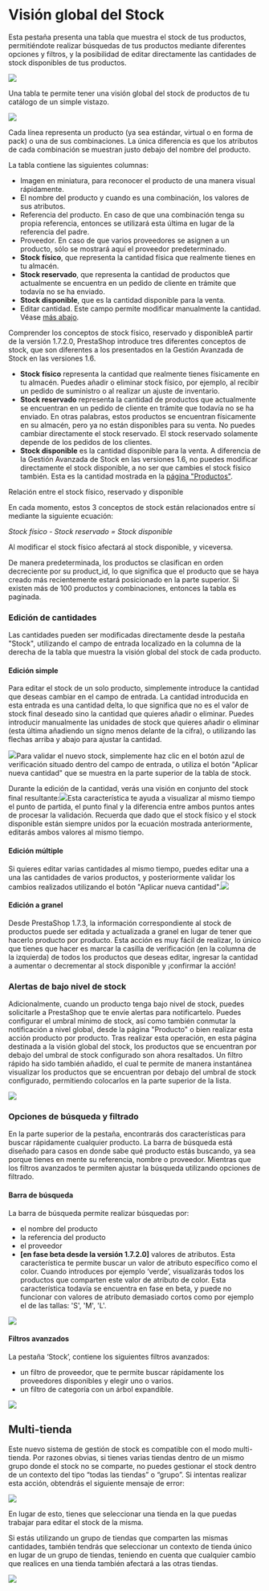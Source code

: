 # Visión global del Stock

Esta pestaña presenta una tabla que muestra el stock de tus productos, permitiéndote realizar búsquedas de tus productos mediante diferentes opciones y filtros, y la posibilidad de editar directamente las cantidades de stock disponibles de tus productos.

![](../../../../.gitbook/assets/54888024.png)

Una tabla te permite tener una visión global del stock de productos de tu catálogo de un simple vistazo.

![](../../../../.gitbook/assets/54267840.png)

Cada línea representa un producto \(ya sea estándar, virtual o en forma de pack\) o una de sus combinaciones. La única diferencia es que los atributos de cada combinación se muestran justo debajo del nombre del producto.  


La tabla contiene las siguientes columnas:

* Imagen en miniatura, para reconocer el producto de una manera visual rápidamente.
* El nombre del producto y cuando es una combinación, los valores de sus atributos.
* Referencia del producto. En caso de que una combinación tenga su propia referencia, entonces se utilizará esta última en lugar de la referencia del padre.
* Proveedor. En caso de que varios proveedores se asignen a un producto, sólo se mostrará aquí el proveedor predeterminado.
* **Stock** **físico**, que representa la cantidad física que realmente tienes en tu almacén.
* **Stock reservado**, que representa la cantidad de productos que actualmente se encuentra en un pedido de cliente en trámite que todavía no se ha enviado.
* **Stock disponible**, que es la cantidad disponible para la venta.
* Editar cantidad. Este campo permite modificar manualmente la cantidad. Véase [más abajo](vision-global-stock.md#VisionglobaldelStock-qty_edition).

Comprender los conceptos de stock físico, reservado y disponibleA partir de la versión 1.7.2.0, PrestaShop introduce tres diferentes conceptos de stock, que son diferentes a los presentados en la Gestión Avanzada de Stock en las versiones 1.6.

* **Stock** **físico** representa la cantidad que realmente tienes físicamente en tu almacén. Puedes añadir o eliminar stock físico, por ejemplo, al recibir un pedido de suministro o al realizar un ajuste de inventario.
* **Stock reservado** representa la cantidad de productos que actualmente se encuentran en un pedido de cliente en trámite que todavía no se ha enviado. En otras palabras, estos productos se encuentran físicamente en su almacén, pero ya no están disponibles para su venta. No puedes cambiar directamente el stock reservado. El stock reservado solamente depende de los pedidos de los clientes.
* **Stock disponible** es la cantidad disponible para la venta. A diferencia de la Gestión Avanzada de Stock en las versiones 1.6, no puedes modificar directamente el stock disponible, a no ser que cambies el stock físico también. Esta es la cantidad mostrada en la [página "Productos"](../gestionar-productos.md).

Relación entre el stock físico, reservado y disponible

En cada momento, estos 3 conceptos de stock están relacionados entre sí mediante la siguiente ecuación:

_Stock físico - Stock reservado = Stock disponible_  


 Al modificar el stock físico afectará al stock disponible, y viceversa.

 De manera predeterminada, los productos se clasifican en orden decreciente por su product\_id, lo que significa que el producto que se haya creado más recientemente estará posicionado en la parte superior. Si existen más de 100 productos y combinaciones, entonces la tabla es paginada.  


### Edición de cantidades <a id="VisionglobaldelStock-qty_editionEdici&#xF3;ndecantidades"></a>

Las cantidades pueden ser modificadas directamente desde la pestaña "Stock", utilizando el campo de entrada localizado en la columna de la derecha de la tabla que muestra la visión global del stock de cada producto.

#### Edición simple <a id="VisionglobaldelStock-Edici&#xF3;nsimple"></a>

Para editar el stock de un solo producto, simplemente introduce la cantidad que deseas cambiar en el campo de entrada. La cantidad introducida en esta entrada es una cantidad delta, lo que significa que no es el valor de stock final deseado sino la cantidad que quieres añadir o eliminar. Puedes introducir manualmente las unidades de stock que quieres añadir o eliminar \(esta última añadiendo un signo menos delante de la cifra\), o utilizando las flechas arriba y abajo para ajustar la cantidad.  
  
![](../../../../.gitbook/assets/54267843.gif)Para validar el nuevo stock, simplemente haz clic en el botón azul de verificación situado dentro del campo de entrada, o utiliza el botón "Aplicar nueva cantidad" que se muestra en la parte superior de la tabla de stock.

Durante la edición de la cantidad, verás una visión en conjunto del stock final resultante:![](../../../../.gitbook/assets/54267899.png)Esta característica te ayuda a visualizar al mismo tiempo el punto de partida, el punto final y la diferencia entre ambos puntos antes de procesar la validación. Recuerda que dado que el stock físico y el stock disponible están siempre unidos por la ecuación mostrada anteriormente, editarás ambos valores al mismo tiempo.  


#### Edición múltiple <a id="VisionglobaldelStock-Edici&#xF3;nm&#xFA;ltiple"></a>

Si quieres editar varias cantidades al mismo tiempo, puedes editar una a una las cantidades de varios productos, y posteriormente validar los cambios realizados utilizando el botón "Aplicar nueva cantidad".![](../../../../.gitbook/assets/54267902.gif)

#### Edición a granel <a id="VisionglobaldelStock-Edici&#xF3;nagranel"></a>

Desde PrestaShop 1.7.3, la información correspondiente al stock de productos puede ser editada y actualizada a granel en lugar de tener que hacerlo producto por producto. Esta acción es muy fácil de realizar, lo único que tienes que hacer es marcar la casilla de verificación \(en la columna de la izquierda\) de todos los productos que deseas editar, ingresar la cantidad a aumentar o decrementar al stock disponible y ¡confirmar la acción!

### Alertas de bajo nivel de stock <a id="VisionglobaldelStock-Alertasdebajoniveldestock"></a>

Adicionalmente, cuando un producto tenga bajo nivel de stock, puedes solicitarle a PrestaShop que te envíe alertas para notificartelo. Puedes configurar el umbral mínimo de stock, así como también conmutar la notificación a nivel global, desde la página "Producto" o bien realizar esta acción producto por producto. Tras realizar esta operación, en esta página destinada a la visión global del stock, los productos que se encuentran por debajo del umbral de stock configurado son ahora resaltados. Un filtro rápido ha sido también añadido, el cual te permite de manera instantánea visualizar los productos que se encuentran por debajo del umbral de stock configurado, permitiendo colocarlos en la parte superior de la lista.

![](../../../../.gitbook/assets/55607508.png)

### Opciones de búsqueda y filtrado <a id="VisionglobaldelStock-Opcionesdeb&#xFA;squedayfiltrado"></a>

En la parte superior de la pestaña, encontrarás dos características para buscar rápidamente cualquier producto. La barra de búsqueda está diseñado para casos en donde sabe qué producto estás buscando, ya sea porque tienes en mente su referencia, nombre o proveedor. Mientras que los filtros avanzados te permiten ajustar la búsqueda utilizando opciones de filtrado.  


#### Barra de búsqueda <a id="VisionglobaldelStock-stock_search_barBarradeb&#xFA;squeda"></a>

La barra de búsqueda permite realizar búsquedas por:

* el nombre del producto
* la referencia del producto
* el proveedor
* **\[en fase beta desde la versión 1.7.2.0\]** valores de atributos. Esta característica te permite buscar un valor de atributo específico como el color. Cuando introduces por ejemplo ‘verde’, visualizarás todos los productos que comparten este valor de atributo de color. Esta característica todavía se encuentra en fase en beta, y puede no funcionar con valores de atributo demasiado cortos como por ejemplo el de las tallas: 'S', 'M', 'L'.

![](../../../../.gitbook/assets/54267904.gif)

#### Filtros avanzados <a id="VisionglobaldelStock-Filtrosavanzados"></a>

La pestaña ‘Stock’, contiene los siguientes filtros avanzados:

* un filtro de proveedor, que te permite buscar rápidamente los proveedores disponibles y elegir uno o varios.
* un filtro de categoría con un árbol expandible.

![](../../../../.gitbook/assets/54267906.png)

## Multi-tienda <a id="VisionglobaldelStock-Multi-tienda"></a>

Este nuevo sistema de gestión de stock es compatible con el modo multi-tienda. Por razones obvias, si tienes varias tiendas dentro de un mismo grupo donde el stock no se comparte, no puedes gestionar el stock dentro de un contexto del tipo “todas las tiendas” o “grupo”. Si intentas realizar esta acción, obtendrás el siguiente mensaje de error:  


![](../../../../.gitbook/assets/54888027.png)

En lugar de esto, tienes que seleccionar una tienda en la que puedas trabajar para editar el stock de la misma.

Si estás utilizando un grupo de tiendas que comparten las mismas cantidades, también tendrás que seleccionar un contexto de tienda único en lugar de un grupo de tiendas, teniendo en cuenta que cualquier cambio que realices en una tienda también afectará a las otras tiendas.  


![](../../../../.gitbook/assets/54267912.png)

